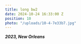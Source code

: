 ```yaml
---
title: long bw2
date: 2024-10-24 16:33:00 Z
position: 10
photo: "/uploads/10-4-7e33b7.jpg"
---
```


***2023, New Orleans***